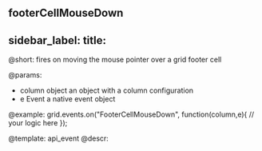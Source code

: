 footerCellMouseDown
---
sidebar_label: 
title: 
---          

@short:
fires on moving the mouse pointer over a grid footer cell

@params:
- column		object		an object with a column configuration
- e				Event		a native event object


@example:
grid.events.on("FooterCellMouseDown", function(column,e){
    // your logic here
});


@template: api_event
@descr:



